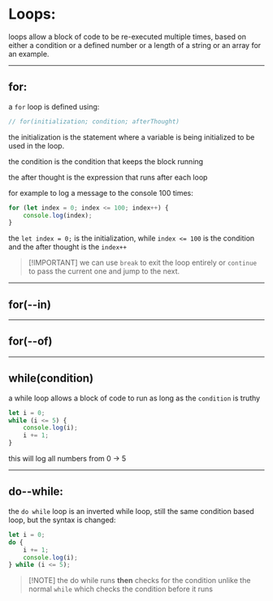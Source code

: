 <!-- @format -->

# Loops:

loops allow a block of code to be re-executed multiple times, based on either a condition or a defined number or a length of a string or an array for an example.

---

## for:

a `for` loop is defined using:

```javascript
// for(initialization; condition; afterThought)
```

the initialization is the statement where a variable is being initialized to be used in the loop.

the condition is the condition that keeps the block running

the after thought is the expression that runs after each loop

for example to log a message to the console 100 times:

```javascript
for (let index = 0; index <= 100; index++) {
	console.log(index);
}
```

the `let index = 0;` is the initialization, while `index <= 100` is the condition and the after thought is the `index++`

> [!IMPORTANT] we can use `break` to exit the loop entirely or `continue` to pass the current one and jump to the next.

---

## for(--in)

---

## for(--of)

---

## while(condition)

a while loop allows a block of code to run as long as the `condition` is truthy

```javascript
let i = 0;
while (i <= 5) {
	console.log(i);
	i += 1;
}
```

this will log all numbers from 0 -> 5

---

## do--while:

the `do while` loop is an inverted while loop, still the same condition based loop, but the syntax is changed:

```javascript
let i = 0;
do {
	i += 1;
	console.log(i);
} while (i <= 5);
```

> [!NOTE] the do while runs **then** checks for the condition unlike the normal `while` which checks the condition before it runs
